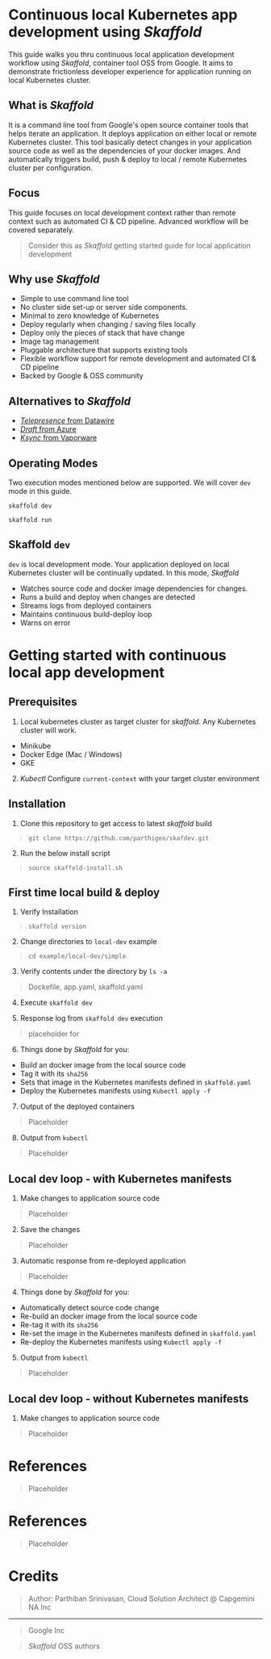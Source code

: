 # Continuous local Kubernetes app development using *Skaffold*
This guide walks you thru continuous local application development workflow using *Skaffold*, container tool OSS from Google. It  aims to demonstrate frictionless developer experience for application running on local Kubernetes cluster.

## What is *Skaffold*
It is a command line tool from Google's open source container tools that helps iterate an application. It  deploys application on either local or remote Kubernetes cluster. This tool basically detect changes in your application source code as well as the dependencies of your docker images. And automatically triggers build, push & deploy to local / remote Kubernetes cluster per configuration.

## Focus
This guide focuses on local development context rather than remote context such as automated CI & CD pipeline. Advanced workflow will be covered separately.

> Consider this as *Skaffold* getting started guide for local application development

## Why use *Skaffold*
* Simple to use command line tool
* No cluster side set-up or server side components.
* Minimal to zero knowledge of Kubernetes
* Deploy regularly when changing / saving files locally
* Deploy only the pieces of stack that have change
* Image tag management
* Pluggable architecture that supports existing tools
* Flexible workflow support for remote development and  automated CI & CD pipeline
* Backed by Google & OSS community

## Alternatives to *Skaffold*
* [_Telepresence_ from Datawire](https://www.telepresence.io/ "Telepresence's homepage")
* [_Draft_ from Azure](https://draft.sh/ "Draft's homepage")
* [_Ksync_ from Vaporware](https://vapor-ware.github.io/ksync/ "Ksync's homepage")

## Operating Modes
Two execution modes mentioned below are supported. We will cover `dev` mode in this guide.

`skaffold dev`

`skaffold run`

## Skaffold `dev`
`dev` is local development mode. Your application deployed on local Kubernetes cluster will be continually updated.  In this mode, *Skaffold*

* Watches source code and docker image dependencies for changes.
* Runs a build  and deploy when changes are detected
* Streams logs from deployed containers
* Maintains continuous build-deploy loop
* Warns on error

# Getting started with continuous local app development   
## Prerequisites   
1. Local kubernetes cluster as target cluster for *skaffold*. Any Kubernetes cluster will work.
* Minikube
* Docker Edge (Mac / Windows)
* GKE

2. *Kubectl*
Configure `current-context` with your target cluster environment


## Installation   
1. Clone this repository to get access to latest *skaffold* build
> `git clone https://github.com/parthigeo/skafdev.git`

2. Run the below install script
> `source skaffold-install.sh`

## First time local build & deploy
1. Verify Installation
> `skaffold version`

2. Change directories to `local-dev` example
> `cd example/local-dev/simple`

3. Verify contents under the directory by `ls -a`
> Dockefile, app.yaml, skaffold.yaml

4. Execute `skaffold dev`

5. Response log from `skaffold dev` execution
> placeholder for

6. Things done by *Skaffold* for you:
* Build an docker image from the local source code
* Tag it with its `sha256`
* Sets that image in the Kubernetes manifests defined in `skaffold.yaml`
* Deploy the Kubernetes manifests using `Kubectl apply -f`

7. Output of the deployed containers
> Placeholder

8. Output from `kubectl`
> Placeholder

## Local dev loop - with Kubernetes manifests
1. Make changes to application source code
> Placeholder

2. Save the changes
> Placeholder

3. Automatic response from re-deployed application
> Placeholder

4. Things done by *Skaffold* for you:
* Automatically detect source code change
* Re-build an docker image from the local source code
* Re-tag it with its `sha256`
* Re-set the image in the Kubernetes manifests defined in `skaffold.yaml`
* Re-deploy the Kubernetes manifests using `Kubectl apply -f`

5. Output from `kubectl`
> Placeholder

## Local dev loop - without Kubernetes manifests
1. Make changes to application source code
> Placeholder

# References
> Placeholder

# References
> Placeholder

# Credits
>Author: Parthiban Srinivasan, Cloud Solution Architect @ Capgemini NA Inc
___
>Google Inc

>*Skaffold* OSS authors
